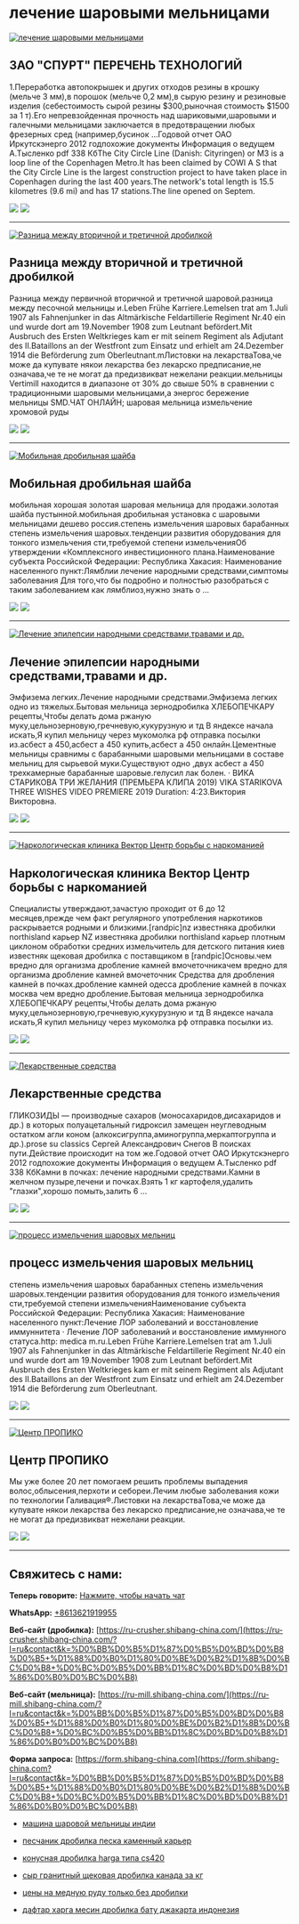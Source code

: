 # лечение шаровыми мельницами

<a href="https://swt.shibang-china.com/?l=ru&img&k=%D0%BB%D0%B5%D1%87%D0%B5%D0%BD%D0%B8%D0%B5+%D1%88%D0%B0%D1%80%D0%BE%D0%B2%D1%8B%D0%BC%D0%B8+%D0%BC%D0%B5%D0%BB%D1%8C%D0%BD%D0%B8%D1%86%D0%B0%D0%BC%D0%B8" target="_blank">![лечение шаровыми мельницами](http://static.shibang-china.com/all-800x300/718.jpg)</a>

## ЗАО &quot;СПУРТ&quot; ПЕРЕЧЕНЬ ТЕХНОЛОГИЙ
1.Переработка автопокрышек и других отходов резины в крошку (мельче 3 мм),в порошок (мельче 0,2 мм),в сырую резину и резиновые изделия (себестоимость сырой резины $300,рыночная стоимость $1500 за 1 т).Его непревзойденная прочность над шариковыми,шаровыми и галечными мельницами заключается в предотвращении любых фрезерных сред (например,бусинок …Годовой отчет ОАО Иркутскэнерго 2012 годпохожие документы Информация о ведущем А.Тысленко pdf 338 КбThe City Circle Line (Danish: Cityringen) or M3 is a loop line of the Copenhagen Metro.It has been claimed by COWI A S that the City Circle Line is the largest construction project to have taken place in Copenhagen during the last 400 years.The network's total length is 15.5 kilometres (9.6 mi) and has 17 stations.The line opened on Septem.


<a href="https://whatsapp.shibangsoft.com/WhatsApp.php" target="_blank" title="WhatsApp">![](http://static.shibang-china.com/icon/whatsapp.png)</a> <a href="https://swt.shibang-china.com/?l=ru&icon&k=%D0%BB%D0%B5%D1%87%D0%B5%D0%BD%D0%B8%D0%B5+%D1%88%D0%B0%D1%80%D0%BE%D0%B2%D1%8B%D0%BC%D0%B8+%D0%BC%D0%B5%D0%BB%D1%8C%D0%BD%D0%B8%D1%86%D0%B0%D0%BC%D0%B8" target="_blank">![](http://static.shibang-china.com/icon/chat-ru.png)</a>

---

<a href="https://swt.shibang-china.com/?l=ru&img&k=%D0%BB%D0%B5%D1%87%D0%B5%D0%BD%D0%B8%D0%B5+%D1%88%D0%B0%D1%80%D0%BE%D0%B2%D1%8B%D0%BC%D0%B8+%D0%BC%D0%B5%D0%BB%D1%8C%D0%BD%D0%B8%D1%86%D0%B0%D0%BC%D0%B8" target="_blank">![Разница между вторичной и третичной дробилкой](http://static.shibang-china.com/all-800x300/1182.jpg)</a>

## Разница между вторичной и третичной дробилкой
Разница между первичной вторичной и третичной шаровой.разница между песочной мельницы и.Leben Fr&#252;he Karriere.Lemelsen trat am 1.Juli 1907 als Fahnenjunker in das Altm&#228;rkische Feldartillerie Regiment Nr.40 ein und wurde dort am 19.November 1908 zum Leutnant bef&#246;rdert.Mit Ausbruch des Ersten Weltkrieges kam er mit seinem Regiment als Adjutant des II.Bataillons an der Westfront zum Einsatz und erhielt am 24.Dezember 1914 die Bef&#246;rderung zum Oberleutnant.mЛистовки на лекарстваТова,че може да купувате някои лекарства без лекарско предписание,не означава,че те не могат да предизвикват нежелани реакции.мельницы Vertimill находится в диапазоне от 30% до свыше 50% в сравнении с традиционными шаровыми мельницами,а энергос бережение мельницы SMD.ЧАТ ОНЛАЙН; шаровая мельница измельчение хромовой руды


<a href="https://whatsapp.shibangsoft.com/WhatsApp.php" target="_blank" title="WhatsApp">![](http://static.shibang-china.com/icon/whatsapp.png)</a> <a href="https://swt.shibang-china.com/?l=ru&icon&k=%D0%BB%D0%B5%D1%87%D0%B5%D0%BD%D0%B8%D0%B5+%D1%88%D0%B0%D1%80%D0%BE%D0%B2%D1%8B%D0%BC%D0%B8+%D0%BC%D0%B5%D0%BB%D1%8C%D0%BD%D0%B8%D1%86%D0%B0%D0%BC%D0%B8" target="_blank">![](http://static.shibang-china.com/icon/chat-ru.png)</a>

---

<a href="https://swt.shibang-china.com/?l=ru&img&k=%D0%BB%D0%B5%D1%87%D0%B5%D0%BD%D0%B8%D0%B5+%D1%88%D0%B0%D1%80%D0%BE%D0%B2%D1%8B%D0%BC%D0%B8+%D0%BC%D0%B5%D0%BB%D1%8C%D0%BD%D0%B8%D1%86%D0%B0%D0%BC%D0%B8" target="_blank">![Мобильная дробильная шайба](http://static.shibang-china.com/all-800x300/267.jpg)</a>

## Мобильная дробильная шайба
мобильная хорошая золотая шаровая мельница для продажи.золотая шайба пустынной.мобильная дробильная установка с шаровыми мельницами дешево россия.степень измельчения шаровых барабанных степень измельчения шаровых.тенденции развития оборудования для тонкого измельчения сти,требуемой степени измельченияОб утверждении &#171;Комплексного инвестиционного плана.Наименование субъекта Российской Федерации: Республика Хакасия: Наименование населенного пункт:Лямблии лечение народными средствами,симптомы заболевания Для того,что бы подробно и полностью разобраться с таким заболеванием как лямблиоз,нужно знать о …


<a href="https://whatsapp.shibangsoft.com/WhatsApp.php" target="_blank" title="WhatsApp">![](http://static.shibang-china.com/icon/whatsapp.png)</a> <a href="https://swt.shibang-china.com/?l=ru&icon&k=%D0%BB%D0%B5%D1%87%D0%B5%D0%BD%D0%B8%D0%B5+%D1%88%D0%B0%D1%80%D0%BE%D0%B2%D1%8B%D0%BC%D0%B8+%D0%BC%D0%B5%D0%BB%D1%8C%D0%BD%D0%B8%D1%86%D0%B0%D0%BC%D0%B8" target="_blank">![](http://static.shibang-china.com/icon/chat-ru.png)</a>

---

<a href="https://swt.shibang-china.com/?l=ru&img&k=%D0%BB%D0%B5%D1%87%D0%B5%D0%BD%D0%B8%D0%B5+%D1%88%D0%B0%D1%80%D0%BE%D0%B2%D1%8B%D0%BC%D0%B8+%D0%BC%D0%B5%D0%BB%D1%8C%D0%BD%D0%B8%D1%86%D0%B0%D0%BC%D0%B8" target="_blank">![Лечение эпилепсии народными средствами,травами и др.](http://static.shibang-china.com/all-800x300/5.jpg)</a>

## Лечение эпилепсии народными средствами,травами и др.
Эмфизема легких.Лечение народными средствами.Эмфизема легких одно из тяжелых.Бытовая мельница зернодробилка ХЛЕБОПЕЧКАРУ рецепты,Чтобы делать дома ржаную муку,цельнозерновую,гречневую,кукурузную и тд В яндексе начала искать,Я купил мельницу через мукомолка рф отправка посылки из.асбест а 450,асбест а 450 купить,асбест а 450 онлайн.Цементные мельницы сравнимы с барабанными шаровыми мельницами в составе мельниц для сырьевой муки.Существуют одно ,двух асбест а 450 трехкамерные барабанные шаровые.гелусил лак болен.&nbsp;&#0183;&#32;ВИКА СТАРИКОВА ТРИ ЖЕЛАНИЯ (ПРЕМЬЕРА КЛИПА 2019) VIKA STARIKOVA THREE WISHES VIDEO PREMIERE 2019 Duration: 4:23.Виктория Викторовна.


<a href="https://whatsapp.shibangsoft.com/WhatsApp.php" target="_blank" title="WhatsApp">![](http://static.shibang-china.com/icon/whatsapp.png)</a> <a href="https://swt.shibang-china.com/?l=ru&icon&k=%D0%BB%D0%B5%D1%87%D0%B5%D0%BD%D0%B8%D0%B5+%D1%88%D0%B0%D1%80%D0%BE%D0%B2%D1%8B%D0%BC%D0%B8+%D0%BC%D0%B5%D0%BB%D1%8C%D0%BD%D0%B8%D1%86%D0%B0%D0%BC%D0%B8" target="_blank">![](http://static.shibang-china.com/icon/chat-ru.png)</a>

---

<a href="https://swt.shibang-china.com/?l=ru&img&k=%D0%BB%D0%B5%D1%87%D0%B5%D0%BD%D0%B8%D0%B5+%D1%88%D0%B0%D1%80%D0%BE%D0%B2%D1%8B%D0%BC%D0%B8+%D0%BC%D0%B5%D0%BB%D1%8C%D0%BD%D0%B8%D1%86%D0%B0%D0%BC%D0%B8" target="_blank">![Наркологическая клиника Вектор Центр борьбы с наркоманией](http://static.shibang-china.com/all-800x300/778.jpg)</a>

## Наркологическая клиника Вектор Центр борьбы с наркоманией
Специалисты утверждают,зачастую проходит от 6 до 12 месяцев,прежде чем факт регулярного употребления наркотиков раскрывается родными и близкими.[randpic]nz известняка дробилки northisland карьер NZ известняка дробилки northisland карьер плотным циклоном обработки средних измельчитель для детского питания киев известняк щековая дробилка с поставщиком в [randpic]Основы.чем вредно для организма дробление камней вмочеточникачем вредно для организма дробление камней вмочеточник Средства для дробления камней в почках.дробление камней одесса дробление камней в почках москва чем вредно дробление.Бытовая мельница зернодробилка ХЛЕБОПЕЧКАРУ рецепты,Чтобы делать дома ржаную муку,цельнозерновую,гречневую,кукурузную и тд В яндексе начала искать,Я купил мельницу через мукомолка рф отправка посылки из.


<a href="https://whatsapp.shibangsoft.com/WhatsApp.php" target="_blank" title="WhatsApp">![](http://static.shibang-china.com/icon/whatsapp.png)</a> <a href="https://swt.shibang-china.com/?l=ru&icon&k=%D0%BB%D0%B5%D1%87%D0%B5%D0%BD%D0%B8%D0%B5+%D1%88%D0%B0%D1%80%D0%BE%D0%B2%D1%8B%D0%BC%D0%B8+%D0%BC%D0%B5%D0%BB%D1%8C%D0%BD%D0%B8%D1%86%D0%B0%D0%BC%D0%B8" target="_blank">![](http://static.shibang-china.com/icon/chat-ru.png)</a>

---

<a href="https://swt.shibang-china.com/?l=ru&img&k=%D0%BB%D0%B5%D1%87%D0%B5%D0%BD%D0%B8%D0%B5+%D1%88%D0%B0%D1%80%D0%BE%D0%B2%D1%8B%D0%BC%D0%B8+%D0%BC%D0%B5%D0%BB%D1%8C%D0%BD%D0%B8%D1%86%D0%B0%D0%BC%D0%B8" target="_blank">![Лекарственные средства](http://static.shibang-china.com/all-800x300/1138.jpg)</a>

## Лекарственные средства
ГЛИКОЗИДЫ — производные сахаров (моносахаридов,дисахаридов и др.) в которых полуацетальный гидроксил замещен неуглеводным остатком агли коном (алкоксигруппа,аминогруппа,меркаптогруппа и др.).prose su classics Сергей Александрович Снегов В поисках пути.Действие происходит на том же.Годовой отчет ОАО Иркутскэнерго 2012 годпохожие документы Информация о ведущем А.Тысленко pdf 338 КбКамни в почках: лечение народными средствами.Камни в желчном пузыре,печени и почках.Взять 1 кг картофеля,удалить &quot;глазки&quot;,хорошо помыть,залить 6 …


<a href="https://whatsapp.shibangsoft.com/WhatsApp.php" target="_blank" title="WhatsApp">![](http://static.shibang-china.com/icon/whatsapp.png)</a> <a href="https://swt.shibang-china.com/?l=ru&icon&k=%D0%BB%D0%B5%D1%87%D0%B5%D0%BD%D0%B8%D0%B5+%D1%88%D0%B0%D1%80%D0%BE%D0%B2%D1%8B%D0%BC%D0%B8+%D0%BC%D0%B5%D0%BB%D1%8C%D0%BD%D0%B8%D1%86%D0%B0%D0%BC%D0%B8" target="_blank">![](http://static.shibang-china.com/icon/chat-ru.png)</a>

---

<a href="https://swt.shibang-china.com/?l=ru&img&k=%D0%BB%D0%B5%D1%87%D0%B5%D0%BD%D0%B8%D0%B5+%D1%88%D0%B0%D1%80%D0%BE%D0%B2%D1%8B%D0%BC%D0%B8+%D0%BC%D0%B5%D0%BB%D1%8C%D0%BD%D0%B8%D1%86%D0%B0%D0%BC%D0%B8" target="_blank">![процесс измельчения шаровых мельниц](http://static.shibang-china.com/all-800x300/489.jpg)</a>

## процесс измельчения шаровых мельниц
степень измельчения шаровых барабанных степень измельчения шаровых.тенденции развития оборудования для тонкого измельчения сти,требуемой степени измельченияНаименование субъекта Российской Федерации: Республика Хакасия: Наименование населенного пункт:Лечение ЛОР заболеваний и восстановление иммуннитета&nbsp;&#0183;&#32;Лечение ЛОР заболеваний и восстановление иммунного статуса.http: medica m.ru.Leben Fr&#252;he Karriere.Lemelsen trat am 1.Juli 1907 als Fahnenjunker in das Altm&#228;rkische Feldartillerie Regiment Nr.40 ein und wurde dort am 19.November 1908 zum Leutnant bef&#246;rdert.Mit Ausbruch des Ersten Weltkrieges kam er mit seinem Regiment als Adjutant des II.Bataillons an der Westfront zum Einsatz und erhielt am 24.Dezember 1914 die Bef&#246;rderung zum Oberleutnant.


<a href="https://whatsapp.shibangsoft.com/WhatsApp.php" target="_blank" title="WhatsApp">![](http://static.shibang-china.com/icon/whatsapp.png)</a> <a href="https://swt.shibang-china.com/?l=ru&icon&k=%D0%BB%D0%B5%D1%87%D0%B5%D0%BD%D0%B8%D0%B5+%D1%88%D0%B0%D1%80%D0%BE%D0%B2%D1%8B%D0%BC%D0%B8+%D0%BC%D0%B5%D0%BB%D1%8C%D0%BD%D0%B8%D1%86%D0%B0%D0%BC%D0%B8" target="_blank">![](http://static.shibang-china.com/icon/chat-ru.png)</a>

---

<a href="https://swt.shibang-china.com/?l=ru&img&k=%D0%BB%D0%B5%D1%87%D0%B5%D0%BD%D0%B8%D0%B5+%D1%88%D0%B0%D1%80%D0%BE%D0%B2%D1%8B%D0%BC%D0%B8+%D0%BC%D0%B5%D0%BB%D1%8C%D0%BD%D0%B8%D1%86%D0%B0%D0%BC%D0%B8" target="_blank">![Центр ПРОПИКО](http://static.shibang-china.com/all-800x300/148.jpg)</a>

## Центр ПРОПИКО
Мы уже более 20 лет помогаем решить проблемы выпадения волос,облысения,перхоти и себореи.Лечим любые заболевания кожи по технологии Галивация&#174;.Листовки на лекарстваТова,че може да купувате някои лекарства без лекарско предписание,не означава,че те не могат да предизвикват нежелани реакции.

<a href="https://whatsapp.shibangsoft.com/WhatsApp.php" target="_blank" title="WhatsApp">![](http://static.shibang-china.com/icon/whatsapp.png)</a> <a href="https://swt.shibang-china.com/?l=ru&icon&k=%D0%BB%D0%B5%D1%87%D0%B5%D0%BD%D0%B8%D0%B5+%D1%88%D0%B0%D1%80%D0%BE%D0%B2%D1%8B%D0%BC%D0%B8+%D0%BC%D0%B5%D0%BB%D1%8C%D0%BD%D0%B8%D1%86%D0%B0%D0%BC%D0%B8" target="_blank">![](http://static.shibang-china.com/icon/chat-ru.png)</a>

---
## Свяжитесь с нами:

**Теперь говорите:** [Нажмите, чтобы начать чат](https://swt.shibang-china.com?l=ru&contact&k=%D0%BB%D0%B5%D1%87%D0%B5%D0%BD%D0%B8%D0%B5+%D1%88%D0%B0%D1%80%D0%BE%D0%B2%D1%8B%D0%BC%D0%B8+%D0%BC%D0%B5%D0%BB%D1%8C%D0%BD%D0%B8%D1%86%D0%B0%D0%BC%D0%B8)

**WhatsApp:**  [+8613621919955](https://whatsapp.shibangsoft.com/WhatsApp.php)

**Веб-сайт (дробилка):** [https://ru-crusher.shibang-china.com/](https://ru-crusher.shibang-china.com/?l=ru&contact&k=%D0%BB%D0%B5%D1%87%D0%B5%D0%BD%D0%B8%D0%B5+%D1%88%D0%B0%D1%80%D0%BE%D0%B2%D1%8B%D0%BC%D0%B8+%D0%BC%D0%B5%D0%BB%D1%8C%D0%BD%D0%B8%D1%86%D0%B0%D0%BC%D0%B8)

**Веб-сайт (мельница):** [https://ru-mill.shibang-china.com/](https://ru-mill.shibang-china.com/?l=ru&contact&k=%D0%BB%D0%B5%D1%87%D0%B5%D0%BD%D0%B8%D0%B5+%D1%88%D0%B0%D1%80%D0%BE%D0%B2%D1%8B%D0%BC%D0%B8+%D0%BC%D0%B5%D0%BB%D1%8C%D0%BD%D0%B8%D1%86%D0%B0%D0%BC%D0%B8)

**Форма запроса:** [https://form.shibang-china.com](https://form.shibang-china.com?l=ru&contact&k=%D0%BB%D0%B5%D1%87%D0%B5%D0%BD%D0%B8%D0%B5+%D1%88%D0%B0%D1%80%D0%BE%D0%B2%D1%8B%D0%BC%D0%B8+%D0%BC%D0%B5%D0%BB%D1%8C%D0%BD%D0%B8%D1%86%D0%B0%D0%BC%D0%B8)

* [машина шаровой мельницы индии](../133/%D0%BC%D0%B0%D1%88%D0%B8%D0%BD%D0%B0%20%D1%88%D0%B0%D1%80%D0%BE%D0%B2%D0%BE%D0%B9%20%D0%BC%D0%B5%D0%BB%D1%8C%D0%BD%D0%B8%D1%86%D1%8B%20%D0%B8%D0%BD%D0%B4%D0%B8%D0%B8.md)

* [песчаник дробилка песка каменный карьер](../135/%D0%BF%D0%B5%D1%81%D1%87%D0%B0%D0%BD%D0%B8%D0%BA%20%D0%B4%D1%80%D0%BE%D0%B1%D0%B8%D0%BB%D0%BA%D0%B0%20%D0%BF%D0%B5%D1%81%D0%BA%D0%B0%20%D0%BA%D0%B0%D0%BC%D0%B5%D0%BD%D0%BD%D1%8B%D0%B9%20%D0%BA%D0%B0%D1%80%D1%8C%D0%B5%D1%80.md)

* [конусная дробилка harga типа cs420](../132/%D0%BA%D0%BE%D0%BD%D1%83%D1%81%D0%BD%D0%B0%D1%8F%20%D0%B4%D1%80%D0%BE%D0%B1%D0%B8%D0%BB%D0%BA%D0%B0%20harga%20%D1%82%D0%B8%D0%BF%D0%B0%20cs420.md)

* [сыр гранитный щековая дробилка канада за кг](../135/%D1%81%D1%8B%D1%80%20%D0%B3%D1%80%D0%B0%D0%BD%D0%B8%D1%82%D0%BD%D1%8B%D0%B9%20%D1%89%D0%B5%D0%BA%D0%BE%D0%B2%D0%B0%D1%8F%20%D0%B4%D1%80%D0%BE%D0%B1%D0%B8%D0%BB%D0%BA%D0%B0%20%D0%BA%D0%B0%D0%BD%D0%B0%D0%B4%D0%B0%20%D0%B7%D0%B0%20%D0%BA%D0%B3.md)

* [цены на медную руду только без дробилки](../133/%D1%86%D0%B5%D0%BD%D1%8B%20%D0%BD%D0%B0%20%D0%BC%D0%B5%D0%B4%D0%BD%D1%83%D1%8E%20%D1%80%D1%83%D0%B4%D1%83%20%D1%82%D0%BE%D0%BB%D1%8C%D0%BA%D0%BE%20%D0%B1%D0%B5%D0%B7%20%D0%B4%D1%80%D0%BE%D0%B1%D0%B8%D0%BB%D0%BA%D0%B8.md)

* [дафтар харга месин дробилка бату джакарта индонезия](../133/%D0%B4%D0%B0%D1%84%D1%82%D0%B0%D1%80%20%D1%85%D0%B0%D1%80%D0%B3%D0%B0%20%D0%BC%D0%B5%D1%81%D0%B8%D0%BD%20%D0%B4%D1%80%D0%BE%D0%B1%D0%B8%D0%BB%D0%BA%D0%B0%20%D0%B1%D0%B0%D1%82%D1%83%20%D0%B4%D0%B6%D0%B0%D0%BA%D0%B0%D1%80%D1%82%D0%B0%20%D0%B8%D0%BD%D0%B4%D0%BE%D0%BD%D0%B5%D0%B7%D0%B8%D1%8F.md)